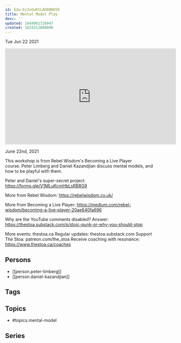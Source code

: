 ```yaml
---
id: E2w-bj3xGuKtLAhDQ0OS5
title: Mental Model Play
desc: ''
updated: 1644961726947
created: 1624312800000
---
```





Tue Jun 22 2021

<iframe width="560" height="315" src="https://www.youtube.com/embed/jDem_2Npm_I" title="Mental Model Play w/ Peter Limberg and Daniel Kazandjian" frameborder="0" allow="accelerometer; autoplay; clipboard-write; encrypted-media; gyroscope; picture-in-picture" allowfullscreen ></iframe>

June 22nd, 2021

This workshop is from Rebel Wisdom's Becoming a Live Player course. Peter Limberg and Daniel Kazandjian discuss mental models, and how to be playful with them.

Peter and Daniel's super-secret project: https://forms.gle/V1MLuKcmHbLsRB8G9

More from Rebel Wisdom: https://rebelwisdom.co.uk/

More from Becoming a Live Player: https://medium.com/rebel-wisdom/becoming-a-live-player-20ae640fa696

Why are the YouTube comments disabled? Answer: https://thestoa.substack.com/p/stoic-punk-or-why-you-should-stop

More events: thestoa.ca
Regular updates: thestoa.substack.com
Support The Stoa: patreon.com/the_stoa
Receive coaching with resonance: https://www.thestoa.ca/coaches

## Persons

- [[person.peter-limberg]]
- [[person.daniel-kazandjian]]

## Tags



## Topics

- #topics.mental-model

## Series



